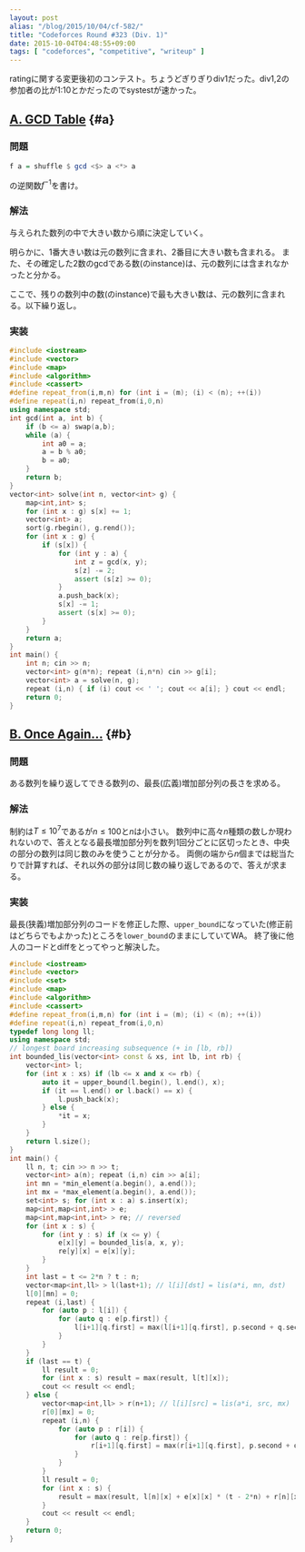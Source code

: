 ```yaml
---
layout: post
alias: "/blog/2015/10/04/cf-582/"
title: "Codeforces Round #323 (Div. 1)"
date: 2015-10-04T04:48:55+09:00
tags: [ "codeforces", "competitive", "writeup" ]
---
```


ratingに関する変更後初のコンテスト。ちょうどぎりぎりdiv1だった。div1,2の参加者の比が1:10とかだったのでsystestが速かった。

<!-- more -->

## [A. GCD Table](http://codeforces.com/contest/582/problem/A) {#a}

### 問題

``` haskell
f a = shuffle $ gcd <$> a <*> a
```

の逆関数$f^{-1}$を書け。

### 解法

与えられた数列の中で大きい数から順に決定していく。

明らかに、1番大きい数は元の数列に含まれ、2番目に大きい数も含まれる。
また、その確定した2数のgcdである数(のinstance)は、元の数列には含まれなかったと分かる。

ここで、残りの数列中の数(のinstance)で最も大きい数は、元の数列に含まれる。以下繰り返し。

### 実装

``` c++
#include <iostream>
#include <vector>
#include <map>
#include <algorithm>
#include <cassert>
#define repeat_from(i,m,n) for (int i = (m); (i) < (n); ++(i))
#define repeat(i,n) repeat_from(i,0,n)
using namespace std;
int gcd(int a, int b) {
    if (b <= a) swap(a,b);
    while (a) {
        int a0 = a;
        a = b % a0;
        b = a0;
    }
    return b;
}
vector<int> solve(int n, vector<int> g) {
    map<int,int> s;
    for (int x : g) s[x] += 1;
    vector<int> a;
    sort(g.rbegin(), g.rend());
    for (int x : g) {
        if (s[x]) {
            for (int y : a) {
                int z = gcd(x, y);
                s[z] -= 2;
                assert (s[z] >= 0);
            }
            a.push_back(x);
            s[x] -= 1;
            assert (s[x] >= 0);
        }
    }
    return a;
}
int main() {
    int n; cin >> n;
    vector<int> g(n*n); repeat (i,n*n) cin >> g[i];
    vector<int> a = solve(n, g);
    repeat (i,n) { if (i) cout << ' '; cout << a[i]; } cout << endl;
    return 0;
}
```

## [B. Once Again...](http://codeforces.com/contest/582/problem/B) {#b}

### 問題

ある数列を繰り返してできる数列の、最長(広義)増加部分列の長さを求める。

### 解法

制約は$T \le 10^7$であるが$n \le 100$と$n$は小さい。
数列中に高々$n$種類の数しか現われないので、答えとなる最長増加部分列を数列1回分ごとに区切ったとき、中央の部分の数列は同じ数のみを使うことが分かる。
両側の端から$n$個までは総当たりで計算すれば、それ以外の部分は同じ数の繰り返しであるので、答えが求まる。

### 実装

最長(狭義)増加部分列のコードを修正した際、`upper_bound`になっていた(修正前はどちらでもよかった)ところを`lower_bound`のままにしていてWA。
終了後に他人のコードとdiffをとってやっと解決した。

``` c++
#include <iostream>
#include <vector>
#include <set>
#include <map>
#include <algorithm>
#include <cassert>
#define repeat_from(i,m,n) for (int i = (m); (i) < (n); ++(i))
#define repeat(i,n) repeat_from(i,0,n)
typedef long long ll;
using namespace std;
// longest board increasing subsequence (+ in [lb, rb])
int bounded_lis(vector<int> const & xs, int lb, int rb) {
    vector<int> l;
    for (int x : xs) if (lb <= x and x <= rb) {
        auto it = upper_bound(l.begin(), l.end(), x);
        if (it == l.end() or l.back() == x) {
            l.push_back(x);
        } else {
            *it = x;
        }
    }
    return l.size();
}
int main() {
    ll n, t; cin >> n >> t;
    vector<int> a(n); repeat (i,n) cin >> a[i];
    int mn = *min_element(a.begin(), a.end());
    int mx = *max_element(a.begin(), a.end());
    set<int> s; for (int x : a) s.insert(x);
    map<int,map<int,int> > e;
    map<int,map<int,int> > re; // reversed
    for (int x : s) {
        for (int y : s) if (x <= y) {
            e[x][y] = bounded_lis(a, x, y);
            re[y][x] = e[x][y];
        }
    }
    int last = t <= 2*n ? t : n;
    vector<map<int,ll> > l(last+1); // l[i][dst] = lis(a*i, mn, dst)
    l[0][mn] = 0;
    repeat (i,last) {
        for (auto p : l[i]) {
            for (auto q : e[p.first]) {
                l[i+1][q.first] = max(l[i+1][q.first], p.second + q.second);
            }
        }
    }
    if (last == t) {
        ll result = 0;
        for (int x : s) result = max(result, l[t][x]);
        cout << result << endl;
    } else {
        vector<map<int,ll> > r(n+1); // l[i][src] = lis(a*i, src, mx)
        r[0][mx] = 0;
        repeat (i,n) {
            for (auto p : r[i]) {
                for (auto q : re[p.first]) {
                    r[i+1][q.first] = max(r[i+1][q.first], p.second + q.second);
                }
            }
        }
        ll result = 0;
        for (int x : s) {
            result = max(result, l[n][x] + e[x][x] * (t - 2*n) + r[n][x]);
        }
        cout << result << endl;
    }
    return 0;
}
```
